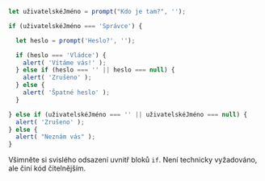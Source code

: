 

```js run demo
let uživatelskéJméno = prompt("Kdo je tam?", '');

if (uživatelskéJméno === 'Správce') {

  let heslo = prompt('Heslo?', '');

  if (heslo === 'Vládce') {
    alert( 'Vítáme vás!' );
  } else if (heslo === '' || heslo === null) {
    alert( 'Zrušeno' );
  } else {
    alert( 'Špatné heslo' );
  }

} else if (uživatelskéJméno === '' || uživatelskéJméno === null) {
  alert( 'Zrušeno' );
} else {
  alert( "Neznám vás" );
}
```

Všimněte si svislého odsazení uvnitř bloků `if`. Není technicky vyžadováno, ale činí kód čitelnějším.
